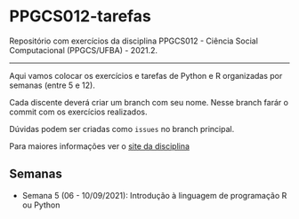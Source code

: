 # PPGCS012-tarefas

Repositório com exercícios da disciplina PPGCS012 - Ciência Social Computacional (PPGCS/UFBA) - 2021.2.

---

Aqui vamos colocar os exercícios e tarefas de Python e R organizadas por semanas (entre 5 e 12).

Cada discente deverá criar um branch com seu nome. Nesse branch farár o commit com os exercícios realizados.

Dúvidas podem ser criadas como `issues` no branch principal.

Para maiores informações ver o [site da disciplina](https://ppgcs012.netlify.app/)

## Semanas

- Semana 5 (06 - 10/09/2021): Introdução à linguagem de programação R ou Python

